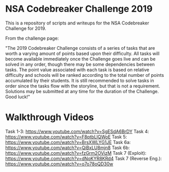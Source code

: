 # NSA Codebreaker Challenge 2019

This is a repository of scripts and writeups for the NSA Codebreaker Challenge for 2019.

From the challenge page:

"The 2019 Codebreaker Challenge consists of a series of tasks that are worth a varying amount of points based upon their difficulty. All tasks will become available immediately once the Challenge goes live and can be solved in any order, though there may be some dependencies between tasks. The point value associated with each task is based on relative difficulty and schools will be ranked according to the total number of points accumulated by their students. It is still recommended to solve tasks in order since the tasks flow with the storyline, but that is not a requirement. Solutions may be submitted at any time for the duration of the Challenge. Good luck!"

# Walkthrough Videos

Task 1-3: https://www.youtube.com/watch?v=SgESdA6BrDY
Task 4:  https://www.youtube.com/watch?v=F8ptbLlQWoE
Task 5:  https://www.youtube.com/watch?v=BrsXWLYG1JE
Task 6a: https://www.youtube.com/watch?v=QiBxLU8mjn8
Task 6b: https://www.youtube.com/watch?v=fzGrm2OVizM
Task 7 (Exploit):  https://www.youtube.com/watch?v=dNoKYR8KRd4
Task 7 (Reverse Eng.):  https://www.youtube.com/watch?v=o7o78oQD30w
